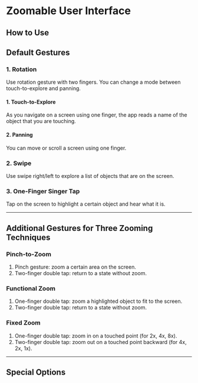 Zoomable User Interface
===================
How to Use
-------------


## Default Gestures
### 1. Rotation
Use rotation gesture with two fingers. You can change a mode between touch-to-explore and panning.

#### 1. Touch-to-Explore
  As you navigate on a screen using one finger, the app reads a name of the object that you are touching.
#### 2. Panning
  You can move or scroll a screen using one finger.

### 2. Swipe
Use swipe right/left to explore a list of objects that are on the screen.

### 3. One-Finger Singer Tap
Tap on the screen to highlight a certain object and hear what it is.

------------

## Additional Gestures for Three Zooming Techniques


### Pinch-to-Zoom
1. Pinch gesture: zoom a certain area on the screen.
2. Two-finger double tap: return to a state without zoom.

### Functional Zoom
1. One-finger double tap: zoom a highlighted object to fit to the screen.
2. Two-finger double tap: return to a state without zoom.

### Fixed Zoom
1. One-finger double tap: zoom in on a touched point (for 2x, 4x, 8x).
2. Two-finger double tap: zoom out on a touched point backward (for 4x, 2x, 1x).

------------
## Special Options

### 
